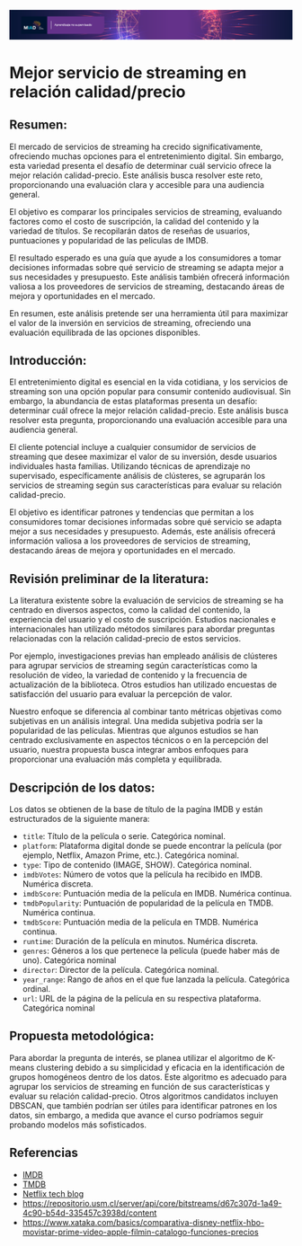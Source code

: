 ![Portada](../Semana%202/figs/ans_banner_1920x200.png)

# Mejor servicio de streaming en relación calidad/precio

## Resumen:
El mercado de servicios de streaming ha crecido significativamente, ofreciendo muchas opciones para el entretenimiento digital. Sin embargo, esta variedad presenta el desafío de determinar cuál servicio ofrece la mejor relación calidad-precio. Este análisis busca resolver este reto, proporcionando una evaluación clara y accesible para una audiencia general.

El objetivo es comparar los principales servicios de streaming, evaluando factores como el costo de suscripción, la calidad del contenido y la variedad de títulos. Se recopilarán datos de reseñas de usuarios, puntuaciones y popularidad de las peliculas de IMDB.

El resultado esperado es una guía que ayude a los consumidores a tomar decisiones informadas sobre qué servicio de streaming se adapta mejor a sus necesidades y presupuesto. Este análisis también ofrecerá información valiosa a los proveedores de servicios de streaming, destacando áreas de mejora y oportunidades en el mercado.

En resumen, este análisis pretende ser una herramienta útil para maximizar el valor de la inversión en servicios de streaming, ofreciendo una evaluación equilibrada de las opciones disponibles.

## Introducción:
El entretenimiento digital es esencial en la vida cotidiana, y los servicios de streaming son una opción popular para consumir contenido audiovisual. Sin embargo, la abundancia de estas plataformas presenta un desafío: determinar cuál ofrece la mejor relación calidad-precio. Este análisis busca resolver esta pregunta, proporcionando una evaluación accesible para una audiencia general.

El cliente potencial incluye a cualquier consumidor de servicios de streaming que desee maximizar el valor de su inversión, desde usuarios individuales hasta familias. Utilizando técnicas de aprendizaje no supervisado, específicamente análisis de clústeres, se agruparán los servicios de streaming según sus características para evaluar su relación calidad-precio.

El objetivo es identificar patrones y tendencias que permitan a los consumidores tomar decisiones informadas sobre qué servicio se adapta mejor a sus necesidades y presupuesto. Además, este análisis ofrecerá información valiosa a los proveedores de servicios de streaming, destacando áreas de mejora y oportunidades en el mercado.

## Revisión preliminar de la literatura:
La literatura existente sobre la evaluación de servicios de streaming se ha centrado en diversos aspectos, como la calidad del contenido, la experiencia del usuario y el costo de suscripción. Estudios nacionales e internacionales han utilizado métodos similares para abordar preguntas relacionadas con la relación calidad-precio de estos servicios.

Por ejemplo, investigaciones previas han empleado análisis de clústeres para agrupar servicios de streaming según características como la resolución de video, la variedad de contenido y la frecuencia de actualización de la biblioteca. Otros estudios han utilizado encuestas de satisfacción del usuario para evaluar la percepción de valor.

Nuestro enfoque se diferencia al combinar tanto métricas objetivas como subjetivas en un análisis integral. Una medida subjetiva podría ser la popularidad de las películas. Mientras que algunos estudios se han centrado exclusivamente en aspectos técnicos o en la percepción del usuario, nuestra propuesta busca integrar ambos enfoques para proporcionar una evaluación más completa y equilibrada.

## Descripción de los datos:
Los datos se obtienen de la base de título de la pagína IMDB y están estructurados de la siguiente manera:

- `title`: Título de la película o serie. Categórica nominal.
- `platform`: Plataforma digital donde se puede encontrar la película (por ejemplo, Netflix, Amazon Prime, etc.). Categórica nominal.
- `type`: Tipo de contenido (IMAGE, SHOW). Categórica nominal.
- `imdbVotes`: Número de votos que la película ha recibido en IMDB. Numérica discreta.
- `imdbScore`: Puntuación media de la película en IMDB. Numérica continua.
- `tmdbPopularity`: Puntuación de popularidad de la película en TMDB. Numérica continua.
- `tmdbScore`: Puntuación media de la película en TMDB. Numérica continua. 
- `runtime`: Duración de la película en minutos. Numérica discreta.
- `genres`: Géneros a los que pertenece la película (puede haber más de uno). Categórica nominal
- `director`: Director de la película. Categórica nominal.
- `year_range`: Rango de años en el que fue lanzada la película. Categórica ordinal.
- `url`: URL de la página de la película en su respectiva plataforma. Categórica nominal

## Propuesta metodológica:
Para abordar la pregunta de interés, se planea utilizar el algoritmo de K-means clustering debido a su simplicidad y eficacia en la identificación de grupos homogéneos dentro de los datos. Este algoritmo es adecuado para agrupar los servicios de streaming en función de sus características y evaluar su relación calidad-precio. Otros algoritmos candidatos incluyen DBSCAN, que también podrían ser útiles para identificar patrones en los datos, sin embargo, a medida que avance el curso podríamos seguir probando modelos más sofisticados.

## Referencias

- [IMDB](https://www.imdb.com)
- [TMDB](https://www.themoviedb.org)
- [Netflix tech blog](https://netflixtechblog.com/)
- https://repositorio.usm.cl/server/api/core/bitstreams/d67c307d-1a49-4c90-b54d-335457c3938d/content
- https://www.xataka.com/basics/comparativa-disney-netflix-hbo-movistar-prime-video-apple-filmin-catalogo-funciones-precios
